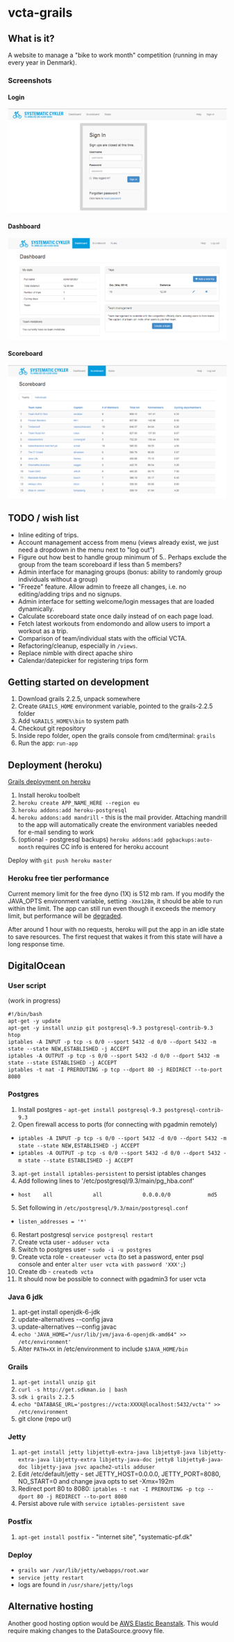 vcta-grails
===========

## What is it?
A website to manage a "bike to work month" competition (running in may every year in Denmark).

### Screenshots

#### Login
![Login screenshot](/screenshots/login.PNG?raw=true "Login page")
#### Dashboard
![Dashboard screenshot](/screenshots/dashboard.PNG?raw=true "Dashboard")
#### Scoreboard
![Scoreboard screenshot](/screenshots/scoreboard.PNG?raw=true "Scoreboard")

## TODO / wish list

- Inline editing of trips.
- Account management access from menu (views already exist, we just need a dropdown in the menu next to "log out")
- Figure out how best to handle group minimum of 5.. Perhaps exclude the group from the team scoreboard if less than 5 members?
- Admin interface for managing groups (bonus: ability to randomly group individuals without a group)
- "Freeze" feature. Allow admin to freeze all changes, i.e. no editing/adding trips and no signups.
- Admin interface for setting welcome/login messages that are loaded dynamically.
- Calculate scoreboard state once daily instead of on each page load.
- Fetch latest workouts from endomondo and allow users to import a workout as a trip.
- Comparison of team/individual stats with the official VCTA.
- Refactoring/cleanup, especially in `/views`.
- Replace nimble with direct apache shiro
- Calendar/datepicker for registering trips form

## Getting started on development

1. Download grails 2.2.5, unpack somewhere
2. Create `GRAILS_HOME` environment variable, pointed to the grails-2.2.5 folder
3. Add `%GRAILS_HOME%\bin` to system path
4. Checkout git repository
5. Inside repo folder, open the grails console from cmd/terminal: `grails`
6. Run the app: `run-app`

## Deployment (heroku)

[Grails deployment on heroku](https://devcenter.heroku.com/articles/getting-started-with-grails#set-up-the-database)

1. Install heroku toolbelt
2. `heroku create APP_NAME_HERE --region eu`
3. `heroku addons:add heroku-postgresql`
4. `heroku addons:add mandrill` - this is the mail provider. Attaching mandrill to the app will automatically create the environment variables needed for e-mail sending to work
5. (optional - postgresql backups) `heroku addons:add pgbackups:auto-month` requires CC info is entered for heroku account

Deploy with `git push heroku master`

### Heroku free tier performance

Current memory limit for the free dyno (1X) is 512 mb ram. If you modify the JAVA_OPTS environment variable, setting `-Xmx128m`, it should be able to run within the limit. The app can still run even though it exceeds the memory limit, but performance will be [degraded](https://devcenter.heroku.com/articles/error-codes#r14-memory-quota-exceeded).

After around 1 hour with no requests, heroku will put the app in an idle state to save resources. The first request that wakes it from this state will have a long response time.

## DigitalOcean

### User script
(work in progress)
```
#!/bin/bash
apt-get -y update
apt-get -y install unzip git postgresql-9.3 postgresql-contrib-9.3 htop
iptables -A INPUT -p tcp -s 0/0 --sport 5432 -d 0/0 --dport 5432 -m state --state NEW,ESTABLISHED -j ACCEPT
iptables -A OUTPUT -p tcp -s 0/0 --sport 5432 -d 0/0 --dport 5432 -m state --state ESTABLISHED -j ACCEPT
iptables -t nat -I PREROUTING -p tcp --dport 80 -j REDIRECT --to-port 8080
```

### Postgres

1. Install postgres - `apt-get install postgresql-9.3 postgresql-contrib-9.3`
2. Open firewall access to ports (for connecting with pgadmin remotely)
  - `iptables -A INPUT -p tcp -s 0/0 --sport 5432 -d 0/0 --dport 5432 -m state --state NEW,ESTABLISHED -j ACCEPT`
  - `iptables -A OUTPUT -p tcp -s 0/0 --sport 5432 -d 0/0 --dport 5432 -m state --state ESTABLISHED -j ACCEPT` 
3. `apt-get install iptables-persistent` to persist iptables changes
4. Add following lines to '/etc/postgresql/9.3/main/pg_hba.conf'
  - `host    all             all             0.0.0.0/0            md5`
5. Set following in `/etc/postgresql/9.3/main/postgresql.conf`
  - `listen_addresses = '*'`
6. Restart postgresql `service postgresql restart`
7. Create vcta user - `adduser vcta`
8. Switch to postgres user - `sudo -i -u postgres`
9. Create vcta role - `createuser vcta` (to set a password, enter psql console and enter `alter user vcta with password 'XXX';`)
10. Create db - `createdb vcta`
11. It should now be possible to connect with pgadmin3 for user vcta

### Java 6 jdk

1. apt-get install openjdk-6-jdk
2. update-alternatives --config java
3. update-alternatives --config javac
4. `echo 'JAVA_HOME="/usr/lib/jvm/java-6-openjdk-amd64" >> /etc/environment'`
5. Alter `PATH=XX` in /etc/environment to include `$JAVA_HOME/bin`

### Grails

1. `apt-get install unzip git`
2. `curl -s http://get.sdkman.io | bash`
3. `sdk i grails 2.2.5`
4. `echo "DATABASE_URL='postgres://vcta:XXXX@localhost:5432/vcta'" >> /etc/environment`
5. git clone (repo url)
 
### Jetty

1. `apt-get install jetty libjetty8-extra-java libjetty8-java libjetty-extra-java libjetty-extra libjetty-java-doc jetty8 libjetty8-java-doc libjetty-java jsvc apache2-utils adduser`
2. Edit /etc/default/jetty - set JETTY_HOST=0.0.0.0, JETTY_PORT=8080, NO_START=0 and change java opts to set -Xmx=192m
3. Redirect port 80 to 8080: `iptables -t nat -I PREROUTING -p tcp --dport 80 -j REDIRECT --to-port 8080`
4. Persist above rule with `service iptables-persistent save`

### Postfix

1. `apt-get install postfix` - "internet site", "systematic-pf.dk"

### Deploy

- `grails war /var/lib/jetty/webapps/root.war`
- `service jetty restart`
- logs are found in `/usr/share/jetty/logs`

## Alternative hosting

Another good hosting option would be [AWS Elastic Beanstalk](https://aws.amazon.com/elasticbeanstalk/). This would require making changes to the DataSource.groovy file.

